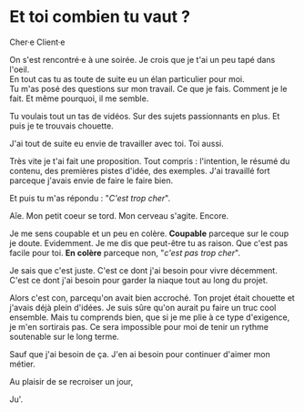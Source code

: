 # Et toi combien tu vaut ? 

Cher·e Client·e

On s'est rencontré·e à une soirée. Je crois que je t'ai un peu tapé dans l'oeil.   
En tout cas tu as toute de suite eu un élan particulier pour moi.  
Tu m'as posé des questions sur mon travail. Ce que je fais. Comment je le fait. Et même pourquoi, il me semble. 

Tu voulais tout un tas de vidéos. Sur des sujets passionnants en plus. Et puis je te trouvais chouette. 

J'ai tout de suite eu envie de travailler avec toi. Toi aussi. 

Très vite je t'ai fait une proposition. Tout compris : l'intention, le résumé du contenu, des premières pistes d'idée, des exemples. J'ai travaillé fort parceque j'avais envie de faire le faire bien. 

Et puis tu m'as répondu : "*C'est trop cher*". 

Aîe. Mon petit coeur se tord. Mon cerveau s'agite. Encore.

Je me sens coupable et un peu en colère. **Coupable** parceque sur le coup je doute. Evidemment. Je me dis que peut-être tu as raison. Que c'est pas facile pour toi. **En colère** parceque non, "*c'est pas trop cher*". 

Je sais que c'est juste. C'est ce dont j'ai besoin pour vivre décemment. C'est ce dont j'ai besoin pour garder la niaque tout au long du projet. 

Alors c'est con, parcequ'on avait bien accroché. Ton projet était chouette et j'avais déjà plein d'idées. Je suis sûre qu'on aurait pu faire un truc cool ensemble. Mais tu comprends bien, que si je me plie à ce type d'exigence, je m'en sortirais pas. Ce sera impossible pour moi de tenir un rythme soutenable sur le long terme.

Sauf que j'ai besoin de ça. J'en ai besoin pour continuer d'aimer mon métier.

Au plaisir de se recroiser un jour, 

Ju'.
